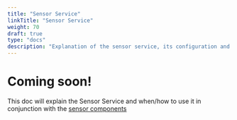 ```yaml
---
title: "Sensor Service"
linkTitle: "Sensor Service"
weight: 70
draft: true 
type: "docs"
description: "Explanation of the sensor service, its configuration and its functionality."
---
```

# Coming soon!
This doc will explain the Sensor Service and when/how to use it in conjunction with the [sensor components](components/sensor)
